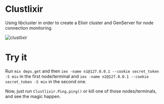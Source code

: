 # Clustlixir
Using libcluster in order to create a Elixir cluster and GenServer for node connection monitoring.

![clustlixir](https://user-images.githubusercontent.com/19523657/213338830-2719cfa9-4e8c-47d8-abb4-5c10c62d3f56.gif)

# Try it
Run `mix deps.get` and then `iex -name n1@127.0.0.1 --cookie secret_token -S mix` in the first node/terminal and `iex -name n2@127.0.0.1 --cookie secret_token -S mix` in the second one.

Now, just run `Clustlixir.Ping.ping()` or kill one of those nodes/terminals, and see the magic happen.
